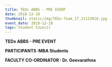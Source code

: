 ```yaml
---
title: TEDx ABBS - PRE EVENT
date: 2018-12-18
thumbnail: static/img/TEDx-Team_17_21122018.jpg
event_date: 2018-12-18
tags: Student Council
---
```


**TEDx ABBS - PRE EVENT** 

**PARTICIPANTS :MBA Students**

**FACULTY CO-ORDINATOR : Dr. Geevarathna**
